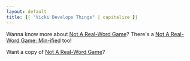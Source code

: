 ```yaml
---
layout: default
title: {{ "Vicki Develops Things" | capitalize }}
---
```


Wanna know more about [Not A Real-Word Game](https://boardgamegeek.com/boardgame/444449/not-a-real-word-game)?
There's a [Not A Real-Word Game: Min-ified](https://boardgamegeek.com/boardgame/445819/not-a-real-word-game-minified) too!

Want a copy of [Not A Real-Word Game](https://shop.VickiLanger.dev)?
